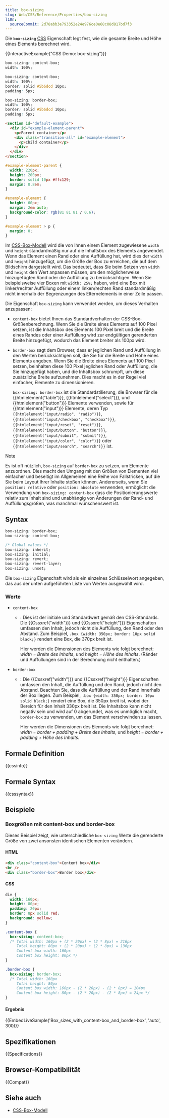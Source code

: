 ```yaml
---
title: box-sizing
slug: Web/CSS/Reference/Properties/box-sizing
l10n:
  sourceCommit: 2d78abb3e793352e24e976ce0e68c08d817bd7f3
---
```


Die **`box-sizing`** [CSS](/de/docs/Web/CSS) Eigenschaft legt fest, wie die gesamte Breite und Höhe eines Elements berechnet wird.

{{InteractiveExample("CSS Demo: box-sizing")}}

```css interactive-example-choice
box-sizing: content-box;
width: 100%;
```

```css interactive-example-choice
box-sizing: content-box;
width: 100%;
border: solid #5b6dcd 10px;
padding: 5px;
```

```css interactive-example-choice
box-sizing: border-box;
width: 100%;
border: solid #5b6dcd 10px;
padding: 5px;
```

```html interactive-example
<section id="default-example">
  <div id="example-element-parent">
    <p>Parent container</p>
    <div class="transition-all" id="example-element">
      <p>Child container</p>
    </div>
  </div>
</section>
```

```css interactive-example
#example-element-parent {
  width: 220px;
  height: 200px;
  border: solid 10px #ffc129;
  margin: 0.8em;
}

#example-element {
  height: 60px;
  margin: 2em auto;
  background-color: rgb(81 81 81 / 0.6);
}

#example-element > p {
  margin: 0;
}
```

Im [CSS-Box-Modell](/de/docs/Web/CSS/CSS_box_model/Introduction_to_the_CSS_box_model) wird die von Ihnen einem Element zugewiesene `width` und `height` standardmäßig nur auf die Inhaltsbox des Elements angewendet. Wenn das Element einen Rand oder eine Auffüllung hat, wird dies der `width` und `height` hinzugefügt, um die Größe der Box zu erreichen, die auf dem Bildschirm dargestellt wird. Das bedeutet, dass Sie beim Setzen von `width` und `height` den Wert anpassen müssen, um den möglicherweise hinzugefügten Rand oder die Auffüllung zu berücksichtigen. Wenn Sie beispielsweise vier Boxen mit `width: 25%;` haben, wird eine Box mit linker/rechter Auffüllung oder einem linken/rechten Rand standardmäßig nicht innerhalb der Begrenzungen des Elternelements in einer Zeile passen.

Die Eigenschaft `box-sizing` kann verwendet werden, um dieses Verhalten anzupassen:

- `content-box` bietet Ihnen das Standardverhalten der CSS-Box-Größenberechnung. Wenn Sie die Breite eines Elements auf 100 Pixel setzen, ist die Inhaltsbox des Elements 100 Pixel breit und die Breite eines Randes oder einer Auffüllung wird zur endgültigen gerenderten Breite hinzugefügt, wodurch das Element breiter als 100px wird.
- `border-box` sagt dem Browser, dass er jeglichen Rand und Auffüllung in den Werten berücksichtigen soll, die Sie für die Breite und Höhe eines Elements angeben. Wenn Sie die Breite eines Elements auf 100 Pixel setzen, beinhalten diese 100 Pixel jeglichen Rand oder Auffüllung, die Sie hinzugefügt haben, und die Inhaltsbox schrumpft, um diese zusätzliche Breite aufzunehmen. Dies macht es in der Regel viel einfacher, Elemente zu dimensionieren.

  `box-sizing: border-box` ist die Standardstilierung, die Browser für die {{htmlelement("table")}}, {{htmlelement("select")}}, und {{htmlelement("button")}} Elemente verwenden, sowie für {{htmlelement("input")}} Elemente, deren Typ `{{htmlelement("input/radio", "radio")}}`, `{{htmlelement("input/checkbox", "checkbox")}}`, `{{htmlelement("input/reset", "reset")}}`, `{{htmlelement("input/button", "button")}}`, `{{htmlelement("input/submit", "submit")}}`, `{{htmlelement("input/color", "color")}}` oder `{{htmlelement("input/search", "search")}}` ist.

> [!NOTE]
> Es ist oft nützlich, `box-sizing` auf `border-box` zu setzen, um Elemente anzuordnen. Dies macht den Umgang mit den Größen von Elementen viel einfacher und beseitigt im Allgemeinen eine Reihe von Fallstricken, auf die Sie beim Layout Ihrer Inhalte stoßen können. Andererseits, wenn Sie `position: relative` oder `position: absolute` verwenden, ermöglicht die Verwendung von `box-sizing: content-box` dass die Positionierungswerte relativ zum Inhalt sind und unabhängig von Änderungen der Rand- und Auffüllungsgrößen, was manchmal wünschenswert ist.

## Syntax

```css
box-sizing: border-box;
box-sizing: content-box;

/* Global values */
box-sizing: inherit;
box-sizing: initial;
box-sizing: revert;
box-sizing: revert-layer;
box-sizing: unset;
```

Die `box-sizing` Eigenschaft wird als ein einzelnes Schlüsselwort angegeben, das aus der unten aufgeführten Liste von Werten ausgewählt wird.

### Werte

- `content-box`
  - : Dies ist der initiale und Standardwert gemäß den CSS-Standards. Die {{Cssxref("width")}} und {{Cssxref("height")}} Eigenschaften umfassen den Inhalt, jedoch nicht die Auffüllung, den Rand oder den Abstand. Zum Beispiel, `.box {width: 350px; border: 10px solid black;}` rendert eine Box, die 370px breit ist.

    Hier werden die Dimensionen des Elements wie folgt berechnet: _width = Breite des Inhalts_, und _height = Höhe des Inhalts_. (Ränder und Auffüllungen sind in der Berechnung nicht enthalten.)

- `border-box`
  - : Die {{Cssxref("width")}} und {{Cssxref("height")}} Eigenschaften umfassen den Inhalt, die Auffüllung und den Rand, jedoch nicht den Abstand. Beachten Sie, dass die Auffüllung und der Rand innerhalb der Box liegen. Zum Beispiel, `.box {width: 350px; border: 10px solid black;}` rendert eine Box, die 350px breit ist, wobei der Bereich für den Inhalt 330px breit ist. Die Inhaltsbox kann nicht negativ sein und wird auf 0 abgerundet, was es unmöglich macht, `border-box` zu verwenden, um das Element verschwinden zu lassen.

    Hier werden die Dimensionen des Elements wie folgt berechnet: _width = border + padding + Breite des Inhalts_, und _height = border + padding + Höhe des Inhalts_.

## Formale Definition

{{cssinfo}}

## Formale Syntax

{{csssyntax}}

## Beispiele

### Boxgrößen mit content-box und border-box

Dieses Beispiel zeigt, wie unterschiedliche `box-sizing` Werte die gerenderte Größe von zwei ansonsten identischen Elementen verändern.

#### HTML

```html
<div class="content-box">Content box</div>
<br />
<div class="border-box">Border box</div>
```

#### CSS

```css
div {
  width: 160px;
  height: 80px;
  padding: 20px;
  border: 8px solid red;
  background: yellow;
}

.content-box {
  box-sizing: content-box;
  /* Total width: 160px + (2 * 20px) + (2 * 8px) = 216px
     Total height: 80px + (2 * 20px) + (2 * 8px) = 136px
     Content box width: 160px
     Content box height: 80px */
}

.border-box {
  box-sizing: border-box;
  /* Total width: 160px
     Total height: 80px
     Content box width: 160px - (2 * 20px) - (2 * 8px) = 104px
     Content box height: 80px - (2 * 20px) - (2 * 8px) = 24px */
}
```

#### Ergebnis

{{EmbedLiveSample('Box_sizes_with_content-box_and_border-box', 'auto', 300)}}

## Spezifikationen

{{Specifications}}

## Browser-Kompatibilität

{{Compat}}

## Siehe auch

- [CSS-Box-Modell](/de/docs/Web/CSS/CSS_box_model/Introduction_to_the_CSS_box_model)
